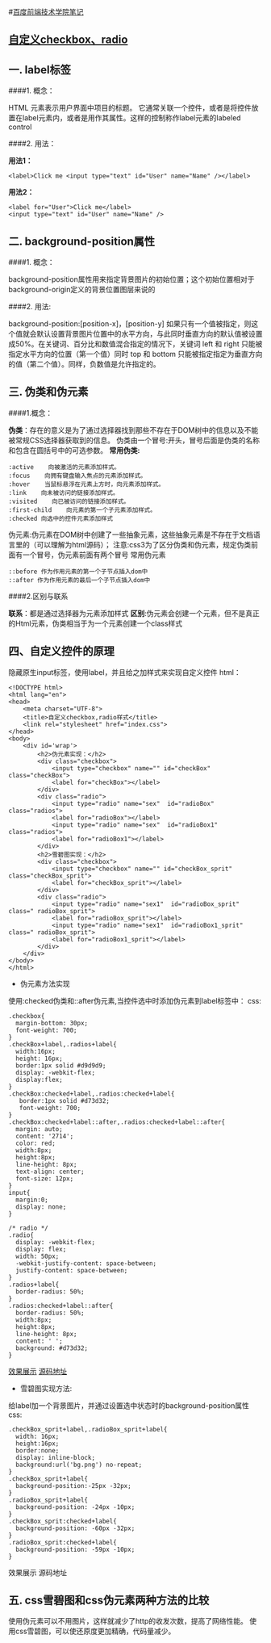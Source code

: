 ﻿#[百度前端技术学院笔记][1]
## [自定义checkbox、radio][2] ##

一. label标签
----------

####1. 概念：

  HTML <label>元素表示用户界面中项目的标题。 
 它通常关联一个控件，或者是将控件放置在label元素内，或者是用作其属性。这样的控制称作label元素的labeled control

####2. 用法：

**用法1：**

    <label>Click me <input type="text" id="User" name="Name" /></label>

**用法2：**

    <label for="User">Click me</label>
    <input type="text" id="User" name="Name" />

二. background-position属性
------------------------

####1. 概念：

background-position属性用来指定背景图片的初始位置；这个初始位置相对于background-origin定义的背景位置图层来说的

####2. 用法:

background-position:[position-x]，[position-y]
如果只有一个值被指定，则这个值就会默认设置背景图片位置中的水平方向，与此同时垂直方向的默认值被设置成50%。在关键词、百分比和数值混合指定的情况下，关键词 left 和 right 只能被指定水平方向的位置（第一个值）同时 top 和 bottom 只能被指定指定为垂直方向的值（第二个值）。同样，负数值是允许指定的。

三. 伪类和伪元素
---------

####1.概念：

**伪类**：存在的意义是为了通过选择器找到那些不存在于DOM树中的信息以及不能被常规CSS选择器获取到的信息。
伪类由一个冒号:开头，冒号后面是伪类的名称和包含在圆括号中的可选参数。
**常用伪类:**

    :active    向被激活的元素添加样式。    
    :focus    向拥有键盘输入焦点的元素添加样式。    
    :hover    当鼠标悬浮在元素上方时，向元素添加样式。    
    :link    向未被访问的链接添加样式。    
    :visited    向已被访问的链接添加样式。    
    :first-child    向元素的第一个子元素添加样式。    
    :checked 向选中的控件元素添加样式

伪元素:伪元素在DOM树中创建了一些抽象元素，这些抽象元素是不存在于文档语言里的（可以理解为html源码）；
注意:css3为了区分伪类和伪元素，规定伪类前面有一个冒号，伪元素前面有两个冒号
常用伪元素

    ::before 作为作用元素的第一个子节点插入dom中
    ::after 作为作用元素的最后一个子节点插入dom中
####2.区别与联系

**联系**：都是通过选择器为元素添加样式
**区别**:伪元素会创建一个元素，但不是真正的Html元素，伪类相当于为一个元素创建一个class样式

四、自定义控件的原理
----------

隐藏原生input标签，使用label，并且给之加样式来实现自定义控件
html：

    <!DOCTYPE html>
    <html lang="en">
    <head>
        <meta charset="UTF-8">
        <title>自定义checkbox,radio样式</title>
        <link rel="stylesheet" href="index.css">
    </head>
    <body>
        <div id='wrap'>
            <h2>伪元素实现：</h2>
            <div class="checkbox">
                <input type="checkbox" name="" id="checkBox" class="checkBox">
                <label for="checkBox"></label>
            </div>
            <div class="radio">
                <input type="radio" name="sex"  id="radioBox" class="radios">
                <label for="radioBox"></label>
                <input type="radio" name="sex"  id="radioBox1" class="radios">
                <label for="radioBox1"></label>
            </div>
            <h2>雪碧图实现：</h2>
            <div class="checkbox">
                <input type="checkbox" name="" id="checkBox_sprit" class="checkBox_sprit">
                <label for="checkBox_sprit"></label>
            </div>
            <div class="radio">
                <input type="radio" name="sex1"  id="radioBox_sprit" class=" radioBox_sprit">
                <label for="radioBox_sprit"></label>
                <input type="radio" name="sex1"  id="radioBox1_sprit" class=" radioBox_sprit">
                <label for="radioBox1_sprit"></label>
            </div>
        </div>
    </body>
    </html>

 - 伪元素方法实现

使用:checked伪类和::after伪元素,当控件选中时添加伪元素到label标签中：
css:

    .checkbox{
      margin-bottom: 30px;
      font-weight: 700;
    }
    .checkBox+label,.radios+label{
      width:16px;
      height: 16px;
      border:1px solid #d9d9d9;
      display: -webkit-flex;
      display:flex;
    }
    .checkBox:checked+label,.radios:checked+label{
       border:1px solid #d73d32;
       font-weight: 700;
    }
    .checkBox:checked+label::after,.radios:checked+label::after{
      margin: auto;
      content: '2714';
      color: red;
      width:8px;
      height:8px;
      line-height: 8px;
      text-align: center;
      font-size: 12px;
    }
    input{
      margin:0;
      display: none;
    }
    
    /* radio */
    .radio{
      display: -webkit-flex;
      display: flex;
      width: 50px;
      -webkit-justify-content: space-between;
      justify-content: space-between;
    }
    .radios+label{
      border-radius: 50%;
    }
    .radios:checked+label::after{
      border-radius: 50%;
      width:8px;
      height:8px;
      line-height: 8px;
      content: ' ';
      background: #d73d32;
    }

[效果展示][3]
[源码地址][4]

 - 雪碧图实现方法:

给label加一个背景图片，并通过设置选中状态时的background-position属性
css:

    .checkBox_sprit+label,.radioBox_sprit+label{
      width: 16px;
      height:16px;
      border:none;
      display: inline-block;
      background:url('bg.png') no-repeat;
    }
    .checkBox_sprit+label{
      background-position:-25px -32px;
    }
    .radioBox_sprit+label{
      background-position: -24px -10px;
    }
    .checkBox_sprit:checked+label{
      background-position: -60px -32px;
    }
    .radioBox_sprit:checked+label{
      background-position: -59px -10px;
    }

效果展示
源码地址

五. css雪碧图和css伪元素两种方法的比较
-----------------------

使用伪元素可以不用图片，这样就减少了http的收发次数，提高了网络性能。
使用css雪碧图，可以使还原度更加精确，代码量减少。


  [1]: http://ife.baidu.com/note/list?isElite=1
  [2]: http://ife.baidu.com/note/detail/id/28
  [3]: https://elva2596.github.io/ife-tasks/task-1/index.html
  [4]: https://github.com/elva2596/elva2596.github.io/tree/master/ife-tasks/task-1